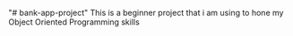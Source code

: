 "# bank-app-project" 
This is a beginner project that i am using to hone my Object Oriented Programming skills
